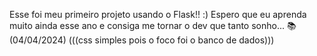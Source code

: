 Esse foi meu primeiro projeto usando o Flask!! :)   Espero que eu aprenda muito ainda esse ano e consiga me tornar o dev que tanto sonho... 📚 (04/04/2024) (((css simples pois o foco foi o banco de dados)))
